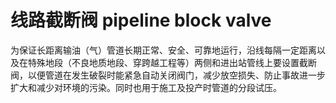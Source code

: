 # 线路截断阀 pipeline block valve
为保证长距离输油（气）管道长期正常、安全、可靠地运行，沿线每隔一定距离以及在特殊地段（不良地质地段、穿跨越工程等）两侧和进出站管线上要设置截断阀，以便管道在发生破裂时能紧急自动关闭阀门，减少放空损失、防止事故进一步扩大和减少对环境的污染。同时也用于施工及投产时管道的分段试压。

